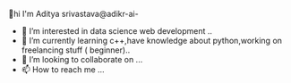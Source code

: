  👋hi I'm Aditya srivastava@adikr-ai- 
- 👀 I’m interested in data science web development ..
- 🌱 I’m currently learning c++,have knowledge about python,working on freelancing stuff ( beginner)..
- 💞️ I’m looking to collaborate on ...
- 📫 How to reach me ...

<!---
adikr-ai/adikr-ai is a ✨ special ✨ repository because its `README.md` (this file) appears on your GitHub profile.
You can click the Preview link to take a look at your changes.
--->
